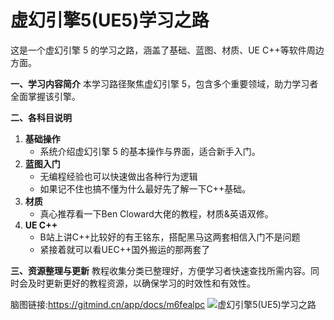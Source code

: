 # 虚幻引擎5(UE5)学习之路

这是一个虚幻引擎 5 的学习之路，涵盖了基础、蓝图、材质、UE C++等软件周边方面。

**一、学习内容简介**
本学习路径聚焦虚幻引擎 5，包含多个重要领域，助力学习者全面掌握该引擎。

**二、各科目说明**
1. **基础操作**
    - 系统介绍虚幻引擎 5 的基本操作与界面，适合新手入门。
2. **蓝图入门**
    - 无编程经验也可以快速做出各种行为逻辑
    - 如果记不住也搞不懂为什么最好先了解一下C++基础。
3. **材质**
    - 真心推荐看一下Ben Cloward大佬的教程，材质&英语双修。
4. **UE C++**
    - B站上讲C++比较好的有王铭东，搭配黑马这两套相信入门不是问题
    - 紧接着就可以看UEC++国外搬运的那两套了

**三、资源整理与更新**
教程收集分类已整理好，方便学习者快速查找所需内容。同时会及时更新更好的教程资源，以确保学习的时效性和有效性。

 脑图链接:https://gitmind.cn/app/docs/m6fealpc
 ![虚幻引擎5(UE5)学习之路](https://github.com/user-attachments/assets/4118327e-3e1f-4ef3-be7e-4641c7a200d5)

